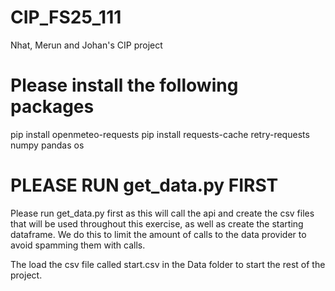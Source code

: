# CIP_FS25_111
Nhat, Merun and Johan's CIP project

# Please install the following packages
pip install openmeteo-requests
pip install requests-cache retry-requests numpy pandas os

# PLEASE RUN get_data.py FIRST
Please run get_data.py first as this will call the api and create the 
csv files that will be used throughout this exercise, as well as create
the starting dataframe. We do this to limit the amount of calls to the 
data provider to avoid spamming them with calls.

The load the csv file called start.csv in the Data folder to start the 
rest of the project.
